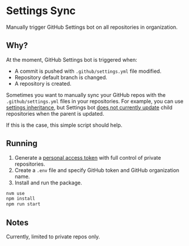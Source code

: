 # Settings Sync

Manually trigger GitHub Settings bot on all repositories in organization. 

## Why?

At the moment, GitHub Settings bot is triggered when:

- A commit is pushed with `.github/settings.yml` file modified.
- Repository default branch is changed.
- A repository is created.

Sometimes you want to manually sync your GitHub repos with the `.github/settings.yml` files in your repositories. 
For example, you can use [settings inheritance](https://probot.github.io/docs/best-practices/#store-configuration-in-the-repository),
but Settings bot [does not currently update](https://github.com/probot/settings/issues/95) child repositories when the 
parent is updated.

If this is the case, this simple script should help.

## Running

1. Generate a [personal access token](https://github.com/settings/tokens/new) with full control of private repositories.
2. Create a `.env` file and specify GitHub token and GitHub organization name.
3. Install and run the package.

```bash
nvm use
npm install
npm run start
```

## Notes

Currently, limited to private repos only.
